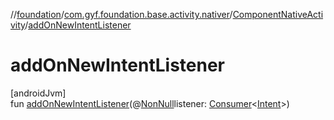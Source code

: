 //[foundation](../../../index.md)/[com.gyf.foundation.base.activity.nativer](../index.md)/[ComponentNativeActivity](index.md)/[addOnNewIntentListener](add-on-new-intent-listener.md)

# addOnNewIntentListener

[androidJvm]\
fun [addOnNewIntentListener](add-on-new-intent-listener.md)(@[NonNull](https://developer.android.com/reference/kotlin/androidx/annotation/NonNull.html)listener: [Consumer](https://developer.android.com/reference/kotlin/androidx/core/util/Consumer.html)&lt;[Intent](https://developer.android.com/reference/kotlin/android/content/Intent.html)&gt;)